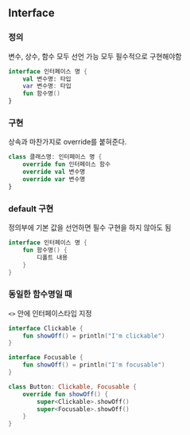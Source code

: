 ## Interface

### 정의
변수, 상수, 함수 모두 선언 가능
모두 필수적으로 구현해야함
```kotlin
interface 인터페이스 명 {
    val 변수명: 타입
    var 변수명: 타입
    fun 함수명()
}
```

### 구현 

상속과 마찬가지로 override를 붙혀준다.
```kotlin
class 클래스명: 인터페이스 명 {
    override fun 인터페이스 함수
    override val 변수명
    override var 변수명
}
```

### default 구현
정의부에 기본 값을 선언하면 필수 구현을 하지 않아도 됨
```kotlin
interface 인터페이스 명 {
    fun 함수명() {
        디폴트 내용 
    }
}
```

### 동일한 함수명일 때
`<>` 안에 인터페이스타입 지정
```kotlin
interface Clickable {
    fun showOff() = println("I'm clickable")
}

interface Focusable {
    fun showOff() = println("I'm focusable")
}

class Button: Clickable, Focusable {
    override fun showOff() {
        super<Clickable>.showOff()
        super<Focusable>.showOff()
    }
}
```